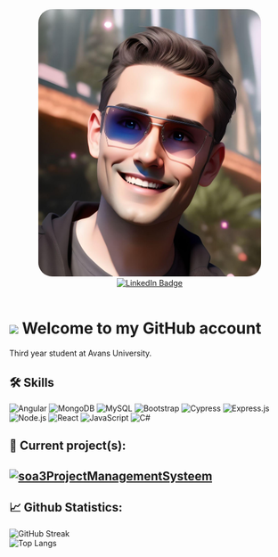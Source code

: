<div id="header" align="center">
  <img src="https://github.com/Perunaz/Perunaz/blob/main/profilePicture.jpg" width="400" style="border-radius:25px"/>
</div>
<div id="badges" align="center" >
  <a href="https://www.linkedin.com/in/caelan-van-eijnsbergen-03776323a/">
    <img src="https://img.shields.io/badge/LinkedIn-blue?style=for-the-badge&logo=linkedin&logoColor=white" alt="LinkedIn Badge"/>
    <br>
    <img src="https://komarev.com/ghpvc/?username=Perunaz&style=flat-square&color=blue" alt=""/>
  </a>
</div>

# <img src="https://media.giphy.com/media/hvRJCLFzcasrR4ia7z/giphy.gif" width="30px"/> Welcome to my GitHub account

Third year student at Avans University.

## 🛠 Skills
![Angular](https://img.shields.io/badge/Angular-DD0031?style=for-the-badge&logo=angular&logoColor=white)
![MongoDB](https://img.shields.io/badge/MongoDB-4EA94B?style=for-the-badge&logo=mongodb&logoColor=white)
![MySQL](https://img.shields.io/badge/MySQL-005C84?style=for-the-badge&logo=mysql&logoColor=white)
![Bootstrap](https://img.shields.io/badge/Bootstrap-563D7C?style=for-the-badge&logo=bootstrap&logoColor=white)
![Cypress](https://img.shields.io/badge/Cypress-17202C?style=for-the-badge&logo=cypress&logoColor=white)
![Express.js](https://img.shields.io/badge/Express.js-000000?style=for-the-badge&logo=express&logoColor=white)
![Node.js](https://img.shields.io/badge/Node.js-339933?style=for-the-badge&logo=nodedotjs&logoColor=white)
![React](https://img.shields.io/badge/React-20232A?style=for-the-badge&logo=react&logoColor=61DAFB)
![JavaScript](https://img.shields.io/badge/JavaScript-323330?style=for-the-badge&logo=javascript&logoColor=F7DF1E)
![C#](https://img.shields.io/badge/C%23-239120?style=for-the-badge&logo=c-sharp&logoColor=white)

## 👷 Current project(s):
<a href="https://github.com/Perunaz/soa3ProjectManagementSysteem"><img width="278" src="https://denvercoder1-github-readme-stats.vercel.app/api/pin/?username=Perunaz&repo=soa3ProjectManagementSysteem&theme=vision-friendly-dark" alt="soa3ProjectManagementSysteem"></a>
---

## 📈 Github Statistics:
![GitHub Streak](http://github-readme-streak-stats.herokuapp.com?user=Perunaz&theme=dark&background=000000)<br>
![Top Langs](https://github-readme-stats.vercel.app/api/top-langs/?username=Perunaz&layout=compact&theme=vision-friendly-dark)
